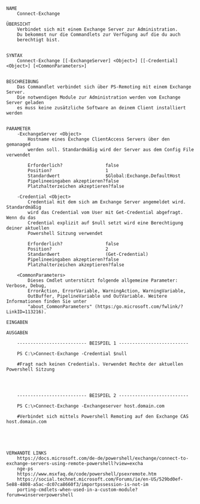 ﻿```

NAME
    Connect-Exchange
    
ÜBERSICHT
    Verbindet sich mit einem Exchange Server zur Administration.
    Du bekommst nur die Commandlets zur Verfügung auf die du auch
    berechtigt bist.
    
    
SYNTAX
    Connect-Exchange [[-ExchangeServer] <Object>] [[-Credential] <Object>] [<CommonParameters>]
    
    
BESCHREIBUNG
    Das Commandlet verbindet sich über PS-Remoting mit einem Exchange Server.
    Die notwendigen Module zur Administration werden vom Exchange Server geladen
    es muss keine zusätzliche Software an deinem Client installiert werden
    

PARAMETER
    -ExchangeServer <Object>
        Hostname eines Exchange ClientAccess Servers über den gemanaged
        werden soll. Standardmäßig wird der Server aus dem Config File verwendet
        
        Erforderlich?                false
        Position?                    1
        Standardwert                 $Global:Exchange.DefaultHost
        Pipelineeingaben akzeptieren?false
        Platzhalterzeichen akzeptieren?false
        
    -Credential <Object>
        Credential mit dem sich am Exchange Server angemeldet wird. Standardmäßig
        wird das Credential vom User mit Get-Credential abgefragt. Wenn du das
        Credential explizit auf $null setzt wird eine Berechtigung deiner aktuellen
        Powershell Sitzung verwendet
        
        Erforderlich?                false
        Position?                    2
        Standardwert                 (Get-Credential)
        Pipelineeingaben akzeptieren?false
        Platzhalterzeichen akzeptieren?false
        
    <CommonParameters>
        Dieses Cmdlet unterstützt folgende allgemeine Parameter: Verbose, Debug,
        ErrorAction, ErrorVariable, WarningAction, WarningVariable,
        OutBuffer, PipelineVariable und OutVariable. Weitere Informationen finden Sie unter 
        "about_CommonParameters" (https:/go.microsoft.com/fwlink/?LinkID=113216). 
    
EINGABEN
    
AUSGABEN
    
    -------------------------- BEISPIEL 1 --------------------------
    
    PS C:\>Connect-Exchange -Credential $null
    
    #Fragt nach keinen Credentials. Verwendet Rechte der aktuellen Powershell Sitzung
    
    
    
    
    -------------------------- BEISPIEL 2 --------------------------
    
    PS C:\>Connect-Exchange -Exchangeserver host.domain.com
    
    #Verbindet sich mittels Powershell Remoting auf den Exchange CAS host.domain.com
    
    
    
    
    
VERWANDTE LINKS
    https://docs.microsoft.com/de-de/powershell/exchange/connect-to-exchange-servers-using-remote-powershell?view=excha
    nge-ps
    https://www.msxfaq.de/code/powershell/psexremote.htm
    https://social.technet.microsoft.com/Forums/ie/en-US/529bd0ef-5e88-4808-a5ac-dc07ca8660f3/importpssession-is-not-im
    porting-cmdlets-when-used-in-a-custom-module?forum=winserverpowershell



```


